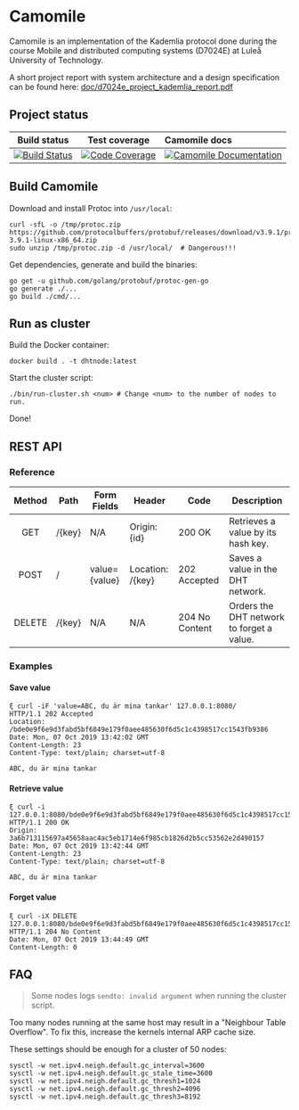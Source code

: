 Camomile
========

Camomile is an implementation of the Kademlia protocol done during the course
Mobile and distributed computing systems (D7024E) at Luleå University of
Technology.

A short project report with system architecture and a design specification can
be found here:
[doc/d7024e_project_kademlia_report.pdf](doc/d7024e_project_kademlia_report.pdf)

## Project status
| Build status | Test coverage | Camomile docs |
|:------------:|:-------------:|:--------------|
| [![Build Status](https://circleci.com/gh/optmzr/camomile.svg?style=svg)](https://circleci.com/gh/optmzr/camomile) | [![Code Coverage](https://codecov.io/gh/optmzr/camomile/branch/master/graph/badge.svg)](https://codecov.io/gh/optmzr/camomile) | [![Camomile Documentation](https://godoc.org/github.com/optmzr/camomile?status.svg)](https://godoc.org/github.com/optmzr/camomile) |

## Build Camomile
Download and install Protoc into `/usr/local`:
```
curl -sfL -o /tmp/protoc.zip https://github.com/protocolbuffers/protobuf/releases/download/v3.9.1/protoc-3.9.1-linux-x86_64.zip
sudo unzip /tmp/protoc.zip -d /usr/local/  # Dangerous!!!
```

Get dependencies, generate and build the binaries:
```
go get -u github.com/golang/protobuf/protoc-gen-go
go generate ./...
go build ./cmd/...
```

## Run as cluster
Build the Docker container:
```
docker build . -t dhtnode:latest
```

Start the cluster script:
```
./bin/run-cluster.sh <num> # Change <num> to the number of nodes to run.
```

Done!

## REST API
### Reference
| **Method** | **Path** | **Form Fields** | **Header**       | **Code**       | **Description**                           |
|:----------:|----------|-----------------|------------------|----------------|-------------------------------------------|
| GET        | /{key}   | N/A             | Origin: {id}     | 200 OK         | Retrieves a value by its hash key.        |
| POST       | /        | value={value}   | Location: /{key} | 202 Accepted   | Saves a value in the DHT network.         |
| DELETE     | /{key}   | N/A             | N/A              | 204 No Content | Orders the DHT network to forget a value. |

### Examples
#### Save value
```
ξ curl -iF 'value=ABC, du är mina tankar' 127.0.0.1:8080/
HTTP/1.1 202 Accepted
Location: /bde0e9f6e9d3fabd5bf6849e179f0aee485630f6d5c1c4398517cc1543fb9386
Date: Mon, 07 Oct 2019 13:42:02 GMT
Content-Length: 23
Content-Type: text/plain; charset=utf-8

ABC, du är mina tankar
```

#### Retrieve value
```
ξ curl -i 127.0.0.1:8080/bde0e9f6e9d3fabd5bf6849e179f0aee485630f6d5c1c4398517cc1543fb9386
HTTP/1.1 200 OK
Origin: 3a6b713115697a45658aac4ac5eb1714e6f985cb1826d2b5cc53562e2d490157
Date: Mon, 07 Oct 2019 13:42:44 GMT
Content-Length: 23
Content-Type: text/plain; charset=utf-8

ABC, du är mina tankar
```

#### Forget value
```
ξ curl -iX DELETE 127.0.0.1:8080/bde0e9f6e9d3fabd5bf6849e179f0aee485630f6d5c1c4398517cc1543fb9386
HTTP/1.1 204 No Content
Date: Mon, 07 Oct 2019 13:44:49 GMT
Content-Length: 0
```

## FAQ
> Some nodes logs `sendto: invalid argument` when running the cluster script.

Too many nodes running at the same host may result in a "Neighbour Table
Overflow". To fix this, increase the kernels internal ARP cache size.

These settings should be enough for a cluster of 50 nodes:
```
sysctl -w net.ipv4.neigh.default.gc_interval=3600
sysctl -w net.ipv4.neigh.default.gc_stale_time=3600
sysctl -w net.ipv4.neigh.default.gc_thresh1=1024
sysctl -w net.ipv4.neigh.default.gc_thresh2=4096
sysctl -w net.ipv4.neigh.default.gc_thresh3=8192
```

